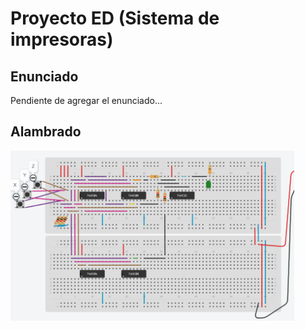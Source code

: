 # Proyecto ED (Sistema de impresoras)

## Enunciado
Pendiente de agregar el enunciado...

## Alambrado

<img src="img/alamabrado_proyecto.png" alt="Conexión de led" width="90%"> 